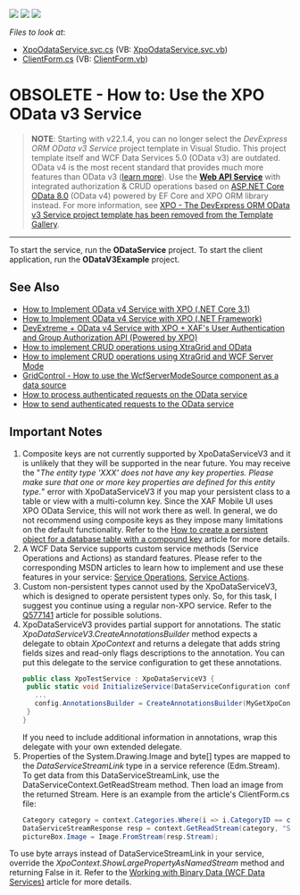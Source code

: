 <!-- default badges list -->
![](https://img.shields.io/endpoint?url=https://codecentral.devexpress.com/api/v1/VersionRange/128586353/15.2.4%2B)
[![](https://img.shields.io/badge/Open_in_DevExpress_Support_Center-FF7200?style=flat-square&logo=DevExpress&logoColor=white)](https://supportcenter.devexpress.com/ticket/details/E4389)
[![](https://img.shields.io/badge/📖_How_to_use_DevExpress_Examples-e9f6fc?style=flat-square)](https://docs.devexpress.com/GeneralInformation/403183)
<!-- default badges end -->
<!-- default file list -->
*Files to look at*:

* [XpoOdataService.svc.cs](./CS/ODataService/XpoOdataService.svc.cs) (VB: [XpoOdataService.svc.vb](./VB/ODataService/XpoOdataService.svc.vb))
* [ClientForm.cs](./CS/ODataV3Example/ClientForm.cs) (VB: [ClientForm.vb](./VB/ODataV3Example/ClientForm.vb))
<!-- default file list end -->
# OBSOLETE - How to: Use the XPO OData v3 Service

>**NOTE**: Starting with v22.1.4, you can no longer select the *DevExpress ORM OData v3 Service* project template in Visual Studio. This project template itself and WCF Data Services 5.0 (OData v3) are outdated. OData v4 is the most recent standard that provides much more features than OData v3 ([learn more](https://www.odata.org/blog/odata-v4-0-approved-as-a-new-oasis-standard/)).
Use the **[Web API Service](https://docs.devexpress.com/eXpressAppFramework/403394/backend-web-api-service)** with integrated authorization & CRUD operations based on [ASP.NET Core OData 8.0](https://github.com/OData/AspNetCoreOData) (OData v4) powered by EF Core and XPO ORM library instead. For more information, see [XPO - The DevExpress ORM OData v3 Service project template has been removed from the Template Gallery](https://supportcenter.devexpress.com/internal/ticket/details/T1097832).

----------------

To start the service, run the **ODataService** project. To start the client application, run the **ODataV3Example** project.  

## See Also
- [How to Implement OData v4 Service with XPO (.NET Core 3.1)](https://github.com/DevExpress-Examples/XPO_how-to-implement-odata4-service-with-xpo-netcore)
- [How to Implement OData v4 Service with XPO (.NET Framework)](https://github.com/DevExpress-Examples/XPO_how-to-implement-odata4-service-with-xpo)
- [DevExtreme + OData v4 Service with XPO + XAF's User Authentication and Group Authorization API (Powered by XPO)](https://www.devexpress.com/go/XAF_Security_NonXAF_Series_2.aspx)
- [How to implement CRUD operations using XtraGrid and OData](https://github.com/DevExpress-Examples/how-to-implement-crud-operations-using-xtragrid-and-odata-e4070)  
- [How to implement CRUD operations using XtraGrid and WCF Server Mode](https://github.com/DevExpress-Examples/how-to-implement-crud-operations-using-xtragrid-and-wcf-server-mode-e4365)  
- [GridControl - How to use the WcfServerModeSource component as a data source](https://www.devexpress.com/Support/Center/p/K18557)  
- [How to process authenticated requests on the OData service](https://github.com/DevExpress-Examples/how-to-process-authenticated-requests-on-the-odata-service-e4403)  
- [How to send authenticated requests to the OData service](https://github.com/DevExpress-Examples/how-to-send-authenticated-requests-to-the-odata-service-e4460)  

## Important Notes
1. Composite keys are not currently supported by XpoDataServiceV3 and it is unlikely that they will be supported in the near future. You may receive the "_The entity type 'XXX' does not have any key properties. Please make sure that one or more key properties are defined for this entity type._" error with XpoDataServiceV3 if you map your persistent class to a table or view with a multi-column key. Since the XAF Mobile UI uses XPO OData Service, this will not work there as well.  In general, we do not recommend using composite keys as they impose many limitations on the default functionality. Refer to the [How to create a persistent object for a database table with a compound key](https://www.devexpress.com/Support/Center/p/A2615) article for more details.  
2. A WCF Data Service supports custom service methods (Service Operations and Actions) as standard features. Please refer to the corresponding MSDN articles to learn how to implement and use these features in your service: [Service Operations](http://msdn.microsoft.com/en-us/library/cc668788%28v=vs.103%29), [Service Actions](http://msdn.microsoft.com/en-us/library/hh859851%28v=vs.103%29).
3. Custom non-persistent types cannot used by the XpoDataServiceV3, which is designed to operate persistent types only. So, for this task, I suggest you continue using a regular non-XPO service. Refer to the [Q577141](https://www.devexpress.com/Support/Center/p/Q577141) article for possible solutions.  
4. XpoDataServiceV3 provides partial support for annotations. The static _XpoDataServiceV3.CreateAnnotationsBuilder_ method expects a delegate to obtain _XpoContext_ and returns a delegate that adds string fields sizes and read-only flags descriptions to the annotation. You can put this delegate to the service configuration to get these annotations.
   ```csharp
   public class XpoTestService : XpoDataServiceV3 {
    public static void InitializeService(DataServiceConfiguration config) {
      ...
      config.AnnotationsBuilder = CreateAnnotationsBuilder(MyGetXpoContextDelegate);
    }
   }
   ```
   If you need to include additional information in annotations, wrap this delegate with your own extended delegate.  
5. Properties of the System.Drawing.Image and byte[] types are mapped to the _DataServiceStreamLink_ type in a service reference (Edm.Stream). To get data from this DataServiceStreamLink, use the DataServiceContext.GetReadStream method. Then load an image from the returned Stream. Here is an example from the article's ClientForm.cs file:
   ```csharp
   Category category = context.Categories.Where(i => i.CategoryID == categoryID).Single();
   DataServiceStreamResponse resp = context.GetReadStream(category, "StreamPicture", new DataServiceRequestArgs());
   pictureBox.Image = Image.FromStream(resp.Stream);
   ```
To use byte arrays instead of DataServiceStreamLink in your service, override the _XpoContext.ShowLargePropertyAsNamedStream_ method and returning False in it. Refer to the [Working with Binary Data (WCF Data Services)](https://docs.microsoft.com/en-us/dotnet/framework/data/wcf/working-with-binary-data-wcf-data-services) article for more details.


